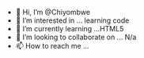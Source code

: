 - 👋 Hi, I’m @Chiyombwe
- 👀 I’m interested in ... learning code 
- 🌱 I’m currently learning ...HTML5
- 💞️ I’m looking to collaborate on ... N/a
- 📫 How to reach me ...

<!---
Chiyombwe/Chiyombwe is a ✨ special ✨ repository because its `README.md` (this file) appears on your GitHub profile.
You can click the Preview link to take a look at your changes.
--->
